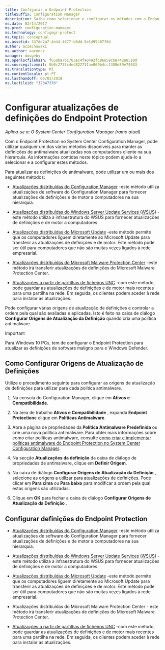 ```yaml
---
title: Configurar o Endpoint Protection
titleSuffix: Configuration Manager
description: Saiba como selecionar e configurar os métodos com o Endpoint Protection no System Center Configuration Manager, para manter as definições de antimalware atualizadas nos computadores cliente.
ms.date: 02/14/2017
ms.prod: configuration-manager
ms.technology: configmgr-protect
ms.topic: conceptual
ms.assetid: 537dd2a7-4e44-4877-b8dd-5e1499407f8d
author: aczechowski
ms.author: aaroncz
manager: dougeby
ms.openlocfilehash: f650ba7bc703ec4fa0492fc86859cb8742e0510d
ms.sourcegitcommit: 0b0c2735c4ed822731ae069b4cc1380e89e78933
ms.translationtype: MT
ms.contentlocale: pt-PT
ms.lasthandoff: 05/03/2018
ms.locfileid: "32347370"
---
```

#  <a name="configure-definition-updates-for-endpoint-protection"></a>Configurar atualizações de definições do Endpoint Protection  

*Aplica-se a: O System Center Configuration Manager (ramo atual)*

 Com o Endpoint Protection no System Center Configuration Manager, pode utilizar qualquer um dos vários métodos disponíveis para manter as definições de antimalware atualizadas nos computadores cliente na sua hierarquia. As informações contidas neste tópico podem ajudá-lo a selecionar e a configurar estes métodos.

 Para atualizar as definições de antimalware, pode utilizar um ou mais dos seguintes métodos:

-   [Atualizações distribuídas do Configuration Manager](endpoint-definitions-configmgr.md) -este método utiliza atualizações de software do Configuration Manager para fornecer atualizações de definições e de motor a computadores na sua hierarquia.

-   [Atualizações distribuídas do Windows Server Update Services (WSUS)](endpoint-definitions-wsus.md) -este método utiliza a infraestrutura do WSUS para fornecer atualizações de definições e de motor a computadores.

-   [Atualizações distribuídas do Microsoft Update](endpoint-definitions-microsoft-updates.md) -este método permite que os computadores liguem diretamente ao Microsoft Update para transferir as atualizações de definições e de motor. Este método pode ser útil para computadores que não são muitas vezes ligados à rede empresarial.

-   [Atualizações distribuídas do Microsoft Malware Protection Center](endpoint-definitions-protection-center.md) -este método irá transferir atualizações de definições do Microsoft Malware Protection Center.

-   [Atualizações a partir de partilhas de ficheiros UNC](endpoint-definitions-network.md) -com este método, pode guardar as atualizações de definições e de motor mais recentes para uma partilha na rede. Em seguida, os clientes podem aceder à rede para instalar as atualizações.

 Pode configurar várias origens de atualização de definições e controlar a ordem pela qual são avaliadas e aplicadas. Isto é feito na caixa de diálogo **Configurar Origens de Atualização da Definição** quando cria uma política antimalware.

> [!IMPORTANT]
>  Para Windows 10 PCs, tem de configurar o Endpoint Protection para atualizar as definições de software maligno para o Windows Defender.

## <a name="how-to-configure-definition-update-sources"></a>Como Configurar Origens de Atualização de Definições
 Utilize o procedimento seguinte para configurar as origens de atualização de definições para utilizar para cada política antimalware.

1.  Na consola do Configuration Manager, clique em **Ativos e Compatibilidade**.

2.  Na área de trabalho **Ativos e Compatibilidade** , expanda **Endpoint Protection**e clique em **Políticas Antimalware**.

3.  Abra a página de propriedades da **Política Antimalware Predefinida** ou crie uma nova política antimalware. Para obter mais informações sobre como criar políticas antimalware, consulte [como criar e implementar políticas antimalware do Endpoint Protection no System Center Configuration Manager](endpoint-antimalware-policies.md).

4.  Na secção **Atualizações da definição** da caixa de diálogo de propriedades de antimalware, clique em **Definir Origem**.

5.  Na caixa de diálogo **Configurar Origens de Atualização da Definição** , selecione as origens a utilizar para atualizações de definições. Pode clicar em **Para cima** ou **Para baixo** para modificar a ordem pela qual estas origens são utilizadas.

6.  Clique em **OK** para fechar a caixa de diálogo **Configurar Origens de Atualização da Definição** .

## <a name="configure-endpoint-protection-definitions"></a>Configurar definições do Endpoint Protection

-   [Atualizações distribuídas do Configuration Manager](endpoint-definitions-configmgr.md) -este método utiliza atualizações de software do Configuration Manager para fornecer atualizações de definições e de motor a computadores na sua hierarquia.

-   [Atualizações distribuídas do Windows Server Update Services (WSUS)](endpoint-definitions-wsus.md) -este método utiliza a infraestrutura do WSUS para fornecer atualizações de definições e de motor a computadores.

-   [Atualizações distribuídas do Microsoft Update](endpoint-definitions-microsoft-updates.md) -este método permite que os computadores liguem diretamente ao Microsoft Update para transferir as atualizações de definições e de motor. Este método pode ser útil para computadores que não são muitas vezes ligados à rede empresarial.

-   Atualizações distribuídas do Microsoft Malware Protection Center - este método irá transferir atualizações de definições do Microsoft Malware Protection Center.

-   [Atualizações a partir de partilhas de ficheiros UNC](endpoint-definitions-network.md) -com este método, pode guardar as atualizações de definições e de motor mais recentes para uma partilha na rede. Em seguida, os clientes podem aceder à rede para instalar as atualizações.
